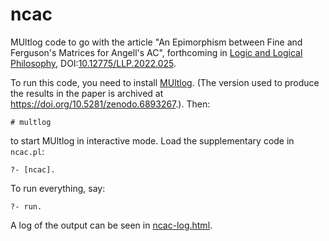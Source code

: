 # ncac

MUltlog code to go with the article "An Epimorphism between Fine and
Ferguson's Matrices for Angell's AC", forthcoming in [Logic and Logical
Philosophy](https://apcz.umk.pl/LLP/index), 
DOI:[10.12775/LLP.2022.025](https://doi.org/10.12775/LLP.2022.025).

To run this code, you need to install
[MUltlog](https://logic.at/multlog). (The version used to produce the
results in the paper is archived at
https://doi.org/10.5281/zenodo.6893267.). Then:
```
# multlog
```
to start MUltlog in interactive mode. Load the supplementary code in
`ncac.pl`:
```
?- [ncac].
```
To run everything, say:
```
?- run.
```
A log of the output can be seen in [ncac-log.html](https://htmlpreview.github.io/?https://github.com/rzach/ncac/blob/main/ncac-log.html).
